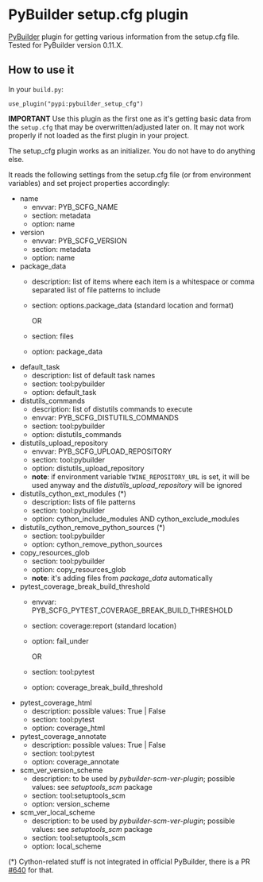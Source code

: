 # PyBuilder setup.cfg plugin

[PyBuilder](http://pybuilder.github.io/) plugin for getting various information from the setup.cfg file. Tested for PyBuilder version 0.11.X.

## How to use it

In your `build.py`:

```
use_plugin("pypi:pybuilder_setup_cfg")
```

**IMPORTANT** Use this plugin as the first one as it's getting basic data from the `setup.cfg` that may be overwritten/adjusted later on. It may not work properly if not loaded as the first plugin in your project.

The setup_cfg plugin works as an initializer. You do not have to do anything else. 

It reads the following settings from the setup.cfg file (or from environment variables) and set project properties accordingly:
- name
  - envvar: PYB_SCFG_NAME
  - section: metadata
  - option: name
- version
  - envvar: PYB_SCFG_VERSION
  - section: metadata
  - option: name
- package_data
  - description: list of items where each item is a whitespace or comma separated list of file patterns to include
  - section: options.package_data (standard location and format)

    OR

  - section: files
  - option: package_data
- default_task
  - description: list of default task names
  - section: tool:pybuilder
  - option: default_task
- distutils_commands
  - description: list of distutils commands to execute
  - envvar: PYB_SCFG_DISTUTILS_COMMANDS
  - section: tool:pybuilder
  - option: distutils_commands
- distutils_upload_repository 
  - envvar: PYB_SCFG_UPLOAD_REPOSITORY
  - section: tool:pybuilder
  - option: distutils_upload_repository
  - **note**: if environment variable `TWINE_REPOSITORY_URL` is set, it will be used anyway and the _distutils_upload_repository_ will be ignored
- distutils_cython_ext_modules (*)
  - description: lists of file patterns
  - section: tool:pybuilder
  - option: cython_include_modules AND cython_exclude_modules
- distutils_cython_remove_python_sources (*)
  - section: tool:pybuilder
  - option: cython_remove_python_sources
- copy_resources_glob
  - section: tool:pybuilder
  - option: copy_resources_glob
  - **note**: it's adding files from _package_data_ automatically
- pytest_coverage_break_build_threshold
  - envvar: PYB_SCFG_PYTEST_COVERAGE_BREAK_BUILD_THRESHOLD
  - section: coverage:report (standard location)
  - option: fail_under

    OR

  - section: tool:pytest
  - option: coverage_break_build_threshold
- pytest_coverage_html
  - description: possible values: True | False
  - section: tool:pytest
  - option: coverage_html
- pytest_coverage_annotate
  - description: possible values: True | False
  - section: tool:pytest
  - option: coverage_annotate
- scm_ver_version_scheme
  - description: to be used by _pybuilder-scm-ver-plugin_; possible values: see _setuptools_scm_ package
  - section: tool:setuptools_scm
  - option: version_scheme
- scm_ver_local_scheme
  - description: to be used by _pybuilder-scm-ver-plugin_; possible values: see _setuptools_scm_ package
  - section: tool:setuptools_scm
  - option: local_scheme

(*) Cython-related stuff is not integrated in official PyBuilder, there is a PR [#640](https://github.com/pybuilder/pybuilder/pull/640) for that.